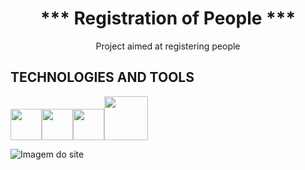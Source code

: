 <h1 align="center"> *** Registration of People *** </h1>
<p align="center">Project aimed at registering people</p>

## TECHNOLOGIES AND TOOLS
<img src="https://cdn.jsdelivr.net/gh/devicons/devicon@latest/icons/html5/html5-original-wordmark.svg" width="50" height="50" /><img 
src="https://cdn.jsdelivr.net/gh/devicons/devicon@latest/icons/css3/css3-original-wordmark.svg" width="50" height="50" /><img 
src="https://cdn.jsdelivr.net/gh/devicons/devicon@latest/icons/bootstrap/bootstrap-original-wordmark.svg" width="50" height="50" /><img 
src="https://cdn.jsdelivr.net/gh/devicons/devicon@latest/icons/angular/angular-original-wordmark.svg" width="70" height="70" />

<img src="foto1.png" alt="Imagem do site">
          
          
          
          
